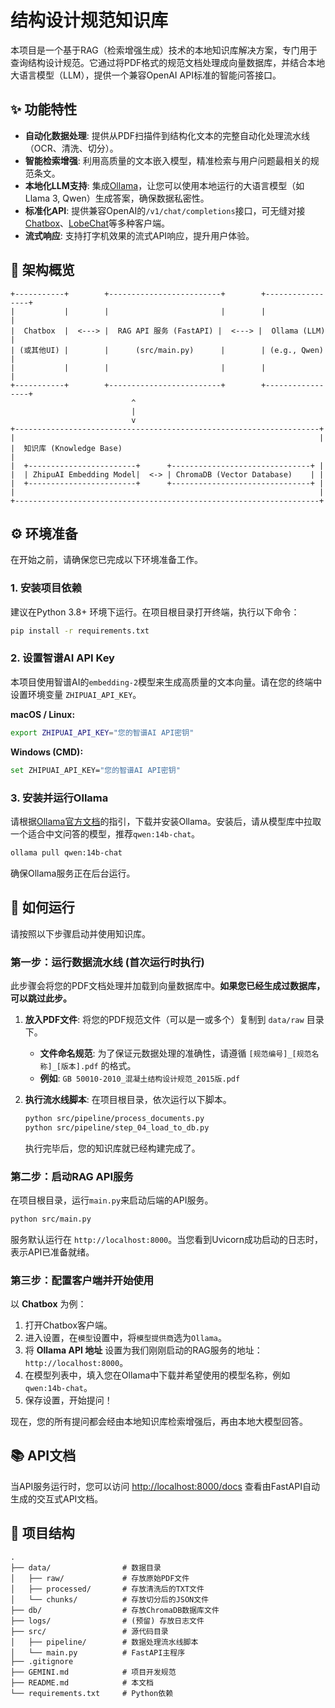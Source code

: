 # 结构设计规范知识库

本项目是一个基于RAG（检索增强生成）技术的本地知识库解决方案，专门用于查询结构设计规范。它通过将PDF格式的规范文档处理成向量数据库，并结合本地大语言模型（LLM），提供一个兼容OpenAI API标准的智能问答接口。

## ✨ 功能特性

- **自动化数据处理**: 提供从PDF扫描件到结构化文本的完整自动化处理流水线（OCR、清洗、切分）。
- **智能检索增强**: 利用高质量的文本嵌入模型，精准检索与用户问题最相关的规范条文。
- **本地化LLM支持**: 集成[Ollama](https://ollama.com/)，让您可以使用本地运行的大语言模型（如Llama 3, Qwen）生成答案，确保数据私密性。
- **标准化API**: 提供兼容OpenAI的`/v1/chat/completions`接口，可无缝对接[Chatbox](https://chatbox.app/)、[LobeChat](https://github.com/lobehub/lobe-chat)等多种客户端。
- **流式响应**: 支持打字机效果的流式API响应，提升用户体验。

## 🚀 架构概览

```
+-----------+        +-------------------------+        +-----------------+
|           |        |                         |        |                 |
|  Chatbox  |  <---> |  RAG API 服务 (FastAPI) |  <---> |  Ollama (LLM)   |
| (或其他UI) |        |      (src/main.py)      |        | (e.g., Qwen)    |
|           |        |                         |        |                 |
+-----------+        +-------------------------+        +-----------------+
                           ^
                           |
                           v
+--------------------------------------------------------------------+
|                                                                    |
|  知识库 (Knowledge Base)                                             |
|  +------------------------+      +-------------------------------+ |
|  | ZhipuAI Embedding Model|  <-> | ChromaDB (Vector Database)    | |
|  +------------------------+      +-------------------------------+ |
|                                                                    |
+--------------------------------------------------------------------+

```

## ⚙️ 环境准备

在开始之前，请确保您已完成以下环境准备工作。

### 1. 安装项目依赖

建议在Python 3.8+ 环境下运行。在项目根目录打开终端，执行以下命令：

```bash
pip install -r requirements.txt
```

### 2. 设置智谱AI API Key

本项目使用智谱AI的`embedding-2`模型来生成高质量的文本向量。请在您的终端中设置环境变量 `ZHIPUAI_API_KEY`。

**macOS / Linux:**
```bash
export ZHIPUAI_API_KEY="您的智谱AI API密钥"
```

**Windows (CMD):**
```bash
set ZHIPUAI_API_KEY="您的智谱AI API密钥"
```

### 3. 安装并运行Ollama

请根据[Ollama官方文档](https://ollama.com/)的指引，下载并安装Ollama。安装后，请从模型库中拉取一个适合中文问答的模型，推荐`qwen:14b-chat`。

```bash
ollama pull qwen:14b-chat
```

确保Ollama服务正在后台运行。

## 📖 如何运行

请按照以下步骤启动并使用知识库。

### 第一步：运行数据流水线 (首次运行时执行)

此步骤会将您的PDF文档处理并加载到向量数据库中。**如果您已经生成过数据库，可以跳过此步。**

1.  **放入PDF文件**: 将您的PDF规范文件（可以是一或多个）复制到 `data/raw` 目录下。
    - **文件命名规范**: 为了保证元数据处理的准确性，请遵循 `[规范编号]_[规范名称]_[版本].pdf` 的格式。
    - **例如**: `GB 50010-2010_混凝土结构设计规范_2015版.pdf`

2.  **执行流水线脚本**: 在项目根目录，依次运行以下脚本。

    ```bash
    python src/pipeline/process_documents.py
    python src/pipeline/step_04_load_to_db.py
    ```

    执行完毕后，您的知识库就已经构建完成了。

### 第二步：启动RAG API服务

在项目根目录，运行`main.py`来启动后端的API服务。

```bash
python src/main.py
```

服务默认运行在 `http://localhost:8000`。当您看到Uvicorn成功启动的日志时，表示API已准备就绪。

### 第三步：配置客户端并开始使用

以 **Chatbox** 为例：

1.  打开Chatbox客户端。
2.  进入设置，在`模型`设置中，将`模型提供商`选为`Ollama`。
3.  将 **Ollama API 地址** 设置为我们刚刚启动的RAG服务的地址：`http://localhost:8000`。
4.  在模型列表中，填入您在Ollama中下载并希望使用的模型名称，例如 `qwen:14b-chat`。
5.  保存设置，开始提问！

现在，您的所有提问都会经由本地知识库检索增强后，再由本地大模型回答。

## 📚 API文档

当API服务运行时，您可以访问 [http://localhost:8000/docs](http://localhost:8000/docs) 查看由FastAPI自动生成的交互式API文档。

## 📁 项目结构

```
. 
├── data/                # 数据目录
│   ├── raw/             # 存放原始PDF文件
│   ├── processed/       # 存放清洗后的TXT文件
│   └── chunks/          # 存放切分后的JSON文件
├── db/                  # 存放ChromaDB数据库文件
├── logs/                # (预留) 存放日志文件
├── src/                 # 源代码目录
│   ├── pipeline/        # 数据处理流水线脚本
│   └── main.py          # FastAPI主程序
├── .gitignore           
├── GEMINI.md            # 项目开发规范
├── README.md            # 本文档
└── requirements.txt     # Python依赖
```
